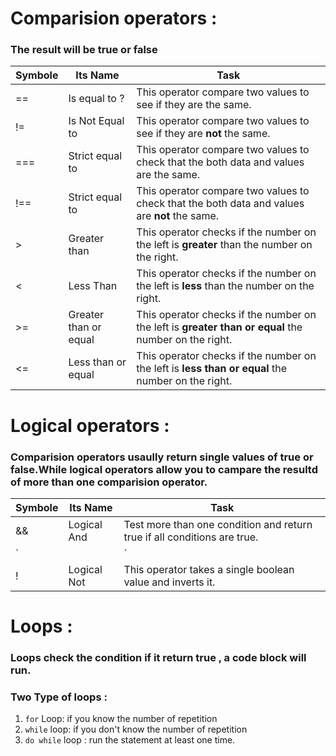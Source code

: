 # Comparision operators :
### The result will be **true** or **false**

Symbole | Its Name | Task
-------|---------------|----------
==|Is equal to ?|This operator compare two values  to see if they are the same.
!=|Is Not Equal to | This operator compare two values  to see if they are **not** the same.
===|Strict equal to|This operator compare two values to check that the both data and values are the same.
!==| Strict equal to| This operator compare two values to check that the both data and values are **not** the same.
> | Greater than | This operator checks if the number on the left is **greater** than the number on the right.
< | Less Than | This operator checks if the number on the left is **less** than the number on the right.
>= | Greater than or equal | This operator checks if the number on the left is **greater than or equal** the number on the right.
<= | Less than or equal | This operator checks if the number on the left is **less than or equal** the number on the right.


# Logical operators :
### Comparision operators usaully return single values of true or false.While logical operators allow you to campare the resultd of more  than one  comparision operator.

Symbole | Its Name | Task
-------|---------------|----------
&& | Logical And | Test more than one condition and return true if all conditions are true.
`||` |Logical OR | Test more than one condition and return true if one condition is true.
! | Logical Not | This operator takes a single boolean value  and inverts it.

# Loops : 
### Loops check the condition if it return true , a code block will run.
### Two Type of loops : <br>
1. `for` Loop: if you know the number of repetition
2. `while` loop: if you don't know the number of repetition
3. `do while` loop : run the statement at least one time.
